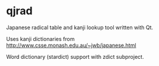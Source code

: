 # qjrad

Japanese radical table and kanji lookup tool written with Qt.

Uses kanji dictionaries from http://www.csse.monash.edu.au/~jwb/japanese.html

Word dictionary (stardict) support with zdict subproject.

